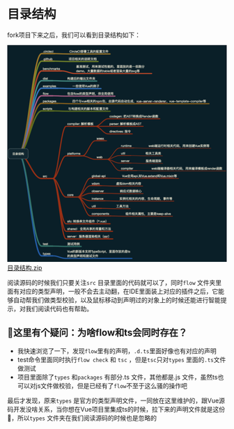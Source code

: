 # 目录结构

fork项目下来之后，我们可以看到目录结构如下：

![目录结构](./目录结构.png)
[目录结构.zip](./目录结构.zip)

阅读源码的时候我们只要关注`src` 目录里面的代码就可以了，同时`flow` 文件夹里面有对应的类型声明，一般不会去主动翻，在IDE里面装上对应的插件之后，它能够自动帮我们做类型校验，以及鼠标移动到声明过的对象上的时候还能进行智能提示，对我们阅读代码也有帮助。

## 🤔这里有个疑问：为啥flow和ts会同时存在？
- 我快速浏览了一下，发现`flow`里有的声明，`.d.ts`里面好像也有对应的声明
- test命令里面同时执行`flow check` 和  `tsc` ，但是`tsc`只对`types` 里面的`.ts`文件做测试
- 项目里面除了`types` 和`packages` 有部分.ts 文件，其他都是.js 文件，虽然ts也可以对js文件做校验，但是已经有了`flow`不至于这么骚的操作吧

最后才发现，原来`types` 是官方的类型声明文件，一同放在这里维护的，跟Vue源码开发没啥关系，当你想在Vue项目里集成ts的时候，拉下来的声明文件就是这份🤦‍，所以`types` 文件夹在我们阅读源码的时候也是忽略的

